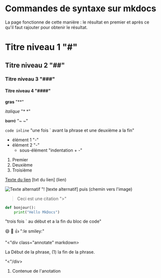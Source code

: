# Commandes de syntaxe sur mkdocs

La page fonctionne de cette manière : le résultat en premier et après ce qu'il faut rajouter pour obtenir le résultat.
# Titre niveau 1 "#"

## Titre niveau 2 "##"

### Titre niveau 3 "###"

#### Titre niveau 4 "####"

**gras** "**"

*italique* "* *"

~~barré~~ "~ ~"

`code inline` "une fois ` avant la phrase et une deuxième a la fin"

- élément 1 "-"
- élément 2 "-"
  - sous-élément "indentation + -"

1. Premier
2. Deuxième
3. Troisième

[Texte du lien](https://exemple.com) [txt du lien] (lien)

![Texte alternatif](chemin/vers/image.png) "! [texte alternatif] puis (chemin vers l'image)

> Ceci est une citation ">"

```python
def bonjour():
    print("Hello MkDocs")
```
"trois fois ` au début et a la fin du bloc de code"

:smile: :rocket: :+1: ":le smiley:"

"<"div class="annotate" markdown>

La Début de la phrase, (1) la fin de la phrase.

"<"/div>

1. Contenue de l'anotation








